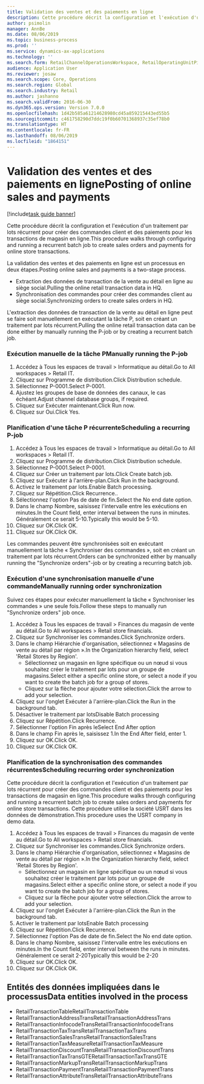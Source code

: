 ```yaml
---
title: Validation des ventes et des paiements en ligne
description: Cette procédure décrit la configuration et l'exécution d'un traitement par lots récurrent pour créer des commandes client et des paiements pour les transactions de magasin en ligne.
author: psimolin
manager: AnnBe
ms.date: 08/06/2019
ms.topic: business-process
ms.prod: ''
ms.service: dynamics-ax-applications
ms.technology: ''
ms.search.form: RetailChannelOperationsWorkspace, RetailOperatingUnitPicker, SysRecurrence
audience: Application User
ms.reviewer: josaw
ms.search.scope: Core, Operations
ms.search.region: Global
ms.search.industry: Retail
ms.author: jashanno
ms.search.validFrom: 2016-06-30
ms.dyn365.ops.version: Version 7.0.0
ms.openlocfilehash: 1d42b585a61214628980cd45a859215443ed55b5
ms.sourcegitcommit: c461758290d7ddc19f0b60701368937c35ef78b0
ms.translationtype: HT
ms.contentlocale: fr-FR
ms.lasthandoff: 08/06/2019
ms.locfileid: "1864151"
---
```

# <a name="posting-of-online-sales-and-payments"></a><span data-ttu-id="9b528-103">Validation des ventes et des paiements en ligne</span><span class="sxs-lookup"><span data-stu-id="9b528-103">Posting of online sales and payments</span></span>

[!include[task guide banner](../includes/task-guide-banner.md)]

<span data-ttu-id="9b528-104">Cette procédure décrit la configuration et l'exécution d'un traitement par lots récurrent pour créer des commandes client et des paiements pour les transactions de magasin en ligne.</span><span class="sxs-lookup"><span data-stu-id="9b528-104">This procedure walks through configuring and running a recurrent batch job to create sales orders and payments for online store transactions.</span></span>

<span data-ttu-id="9b528-105">La validation des ventes et des paiements en ligne est un processus en deux étapes.</span><span class="sxs-lookup"><span data-stu-id="9b528-105">Posting online sales and payments is a two-stage process.</span></span>

- <span data-ttu-id="9b528-106">Extraction des données de transaction de la vente au détail en ligne au siège social.</span><span class="sxs-lookup"><span data-stu-id="9b528-106">Pulling the online retail transaction data in HQ.</span></span>
- <span data-ttu-id="9b528-107">Synchronisation des commandes pour créer des commandes client au siège social.</span><span class="sxs-lookup"><span data-stu-id="9b528-107">Synchronizing orders to create sales orders in HQ.</span></span>

<span data-ttu-id="9b528-108">L'extraction des données de transaction de la vente au détail en ligne peut se faire soit manuellement en exécutant la tâche P, soit en créant un traitement par lots récurrent.</span><span class="sxs-lookup"><span data-stu-id="9b528-108">Pulling the online retail transaction data can be done either by manually running the P-job or by creating a recurrent batch job.</span></span>

### <a name="manually-running-the-p-job"></a><span data-ttu-id="9b528-109">Exécution manuelle de la tâche P</span><span class="sxs-lookup"><span data-stu-id="9b528-109">Manually running the P-job</span></span>

1. <span data-ttu-id="9b528-110">Accédez à Tous les espaces de travail > Informatique au détail.</span><span class="sxs-lookup"><span data-stu-id="9b528-110">Go to All workspaces > Retail IT.</span></span>
2. <span data-ttu-id="9b528-111">Cliquez sur Programme de distribution.</span><span class="sxs-lookup"><span data-stu-id="9b528-111">Click Distribution schedule.</span></span>
3. <span data-ttu-id="9b528-112">Sélectionnez P-0001.</span><span class="sxs-lookup"><span data-stu-id="9b528-112">Select P-0001.</span></span>
4. <span data-ttu-id="9b528-113">Ajustez les groupes de base de données des canaux, le cas échéant.</span><span class="sxs-lookup"><span data-stu-id="9b528-113">Adjust channel database groups, if required.</span></span>
5. <span data-ttu-id="9b528-114">Cliquez sur Exécuter maintenant.</span><span class="sxs-lookup"><span data-stu-id="9b528-114">Click Run now.</span></span>
6. <span data-ttu-id="9b528-115">Cliquez sur Oui.</span><span class="sxs-lookup"><span data-stu-id="9b528-115">Click Yes.</span></span>

### <a name="scheduling-a-recurring-p-job"></a><span data-ttu-id="9b528-116">Planification d'une tâche P récurrente</span><span class="sxs-lookup"><span data-stu-id="9b528-116">Scheduling a recurring P-job</span></span>

1. <span data-ttu-id="9b528-117">Accédez à Tous les espaces de travail > Informatique au détail.</span><span class="sxs-lookup"><span data-stu-id="9b528-117">Go to All workspaces > Retail IT.</span></span>
2. <span data-ttu-id="9b528-118">Cliquez sur Programme de distribution.</span><span class="sxs-lookup"><span data-stu-id="9b528-118">Click Distribution schedule.</span></span>
3. <span data-ttu-id="9b528-119">Sélectionnez P-0001.</span><span class="sxs-lookup"><span data-stu-id="9b528-119">Select P-0001.</span></span>
4. <span data-ttu-id="9b528-120">Cliquez sur Créer un traitement par lots.</span><span class="sxs-lookup"><span data-stu-id="9b528-120">Click Create batch job.</span></span>
5. <span data-ttu-id="9b528-121">Cliquez sur Exécuter à l'arrière-plan.</span><span class="sxs-lookup"><span data-stu-id="9b528-121">Click Run in the background.</span></span>
5. <span data-ttu-id="9b528-122">Activez le traitement par lots.</span><span class="sxs-lookup"><span data-stu-id="9b528-122">Enable Batch processing.</span></span>
6. <span data-ttu-id="9b528-123">Cliquez sur Répétition.</span><span class="sxs-lookup"><span data-stu-id="9b528-123">Click Recurrence..</span></span>
7. <span data-ttu-id="9b528-124">Sélectionnez l'option Pas de date de fin.</span><span class="sxs-lookup"><span data-stu-id="9b528-124">Select the No end date option.</span></span>
8. <span data-ttu-id="9b528-125">Dans le champ Nombre, saisissez l'intervalle entre les exécutions en minutes.</span><span class="sxs-lookup"><span data-stu-id="9b528-125">In the Count field, enter interval between the runs in minutes.</span></span> <span data-ttu-id="9b528-126">Généralement ce serait 5-10.</span><span class="sxs-lookup"><span data-stu-id="9b528-126">Typically this would be 5-10.</span></span>
9. <span data-ttu-id="9b528-127">Cliquez sur OK.</span><span class="sxs-lookup"><span data-stu-id="9b528-127">Click OK.</span></span>
10. <span data-ttu-id="9b528-128">Cliquez sur OK.</span><span class="sxs-lookup"><span data-stu-id="9b528-128">Click OK.</span></span>

<span data-ttu-id="9b528-129">Les commandes peuvent être synchronisées soit en exécutant manuellement la tâche « Synchroniser des commandes », soit en créant un traitement par lots récurrent.</span><span class="sxs-lookup"><span data-stu-id="9b528-129">Orders can be synchronized either by manually running the "Synchronize orders"-job or by creating a recurring batch job.</span></span>

### <a name="manually-running-order-synchronization"></a><span data-ttu-id="9b528-130">Exécution d'une synchronisation manuelle d'une commande</span><span class="sxs-lookup"><span data-stu-id="9b528-130">Manually running order synchronization</span></span> 

<span data-ttu-id="9b528-131">Suivez ces étapes pour exécuter manuellement la tâche « Synchroniser les commandes » une seule fois.</span><span class="sxs-lookup"><span data-stu-id="9b528-131">Follow these steps to manually run "Synchronize orders" job once.</span></span>

1. <span data-ttu-id="9b528-132">Accédez à Tous les espaces de travail > Finances du magasin de vente au détail.</span><span class="sxs-lookup"><span data-stu-id="9b528-132">Go to All workspaces > Retail store financials.</span></span>
2. <span data-ttu-id="9b528-133">Cliquez sur Synchroniser les commandes.</span><span class="sxs-lookup"><span data-stu-id="9b528-133">Click Synchronize orders.</span></span>
3. <span data-ttu-id="9b528-134">Dans le champ Hiérarchie d'organisation, sélectionnez « Magasins de vente au détail par région ».</span><span class="sxs-lookup"><span data-stu-id="9b528-134">In the Organization hierarchy field, select 'Retail Stores by Region'.</span></span>
    * <span data-ttu-id="9b528-135">Sélectionnez un magasin en ligne spécifique ou un nœud si vous souhaitez créer le traitement par lots pour un groupe de magasins.</span><span class="sxs-lookup"><span data-stu-id="9b528-135">Select either a specific online store, or select a node if you want to create the batch job for a group of stores.</span></span>  
    * <span data-ttu-id="9b528-136">Cliquez sur la flèche pour ajouter votre sélection.</span><span class="sxs-lookup"><span data-stu-id="9b528-136">Click the arrow to add your selection.</span></span>  
4. <span data-ttu-id="9b528-137">Cliquez sur l'onglet Exécuter à l'arrière-plan.</span><span class="sxs-lookup"><span data-stu-id="9b528-137">Click the Run in the background tab.</span></span>
5. <span data-ttu-id="9b528-138">Désactiver le traitement par lots</span><span class="sxs-lookup"><span data-stu-id="9b528-138">Disable Batch processing</span></span>
6. <span data-ttu-id="9b528-139">Cliquez sur Répétition.</span><span class="sxs-lookup"><span data-stu-id="9b528-139">Click Recurrence.</span></span>
7. <span data-ttu-id="9b528-140">Sélectionner l'option Fin après le</span><span class="sxs-lookup"><span data-stu-id="9b528-140">Select End After option</span></span>
8. <span data-ttu-id="9b528-141">Dans le champ Fin après le, saisissez 1.</span><span class="sxs-lookup"><span data-stu-id="9b528-141">In the End After field, enter 1.</span></span>
9. <span data-ttu-id="9b528-142">Cliquez sur OK.</span><span class="sxs-lookup"><span data-stu-id="9b528-142">Click OK.</span></span>
10. <span data-ttu-id="9b528-143">Cliquez sur OK.</span><span class="sxs-lookup"><span data-stu-id="9b528-143">Click OK.</span></span>

### <a name="scheduling-recurring-order-synchronization"></a><span data-ttu-id="9b528-144">Planification de la synchronisation des commandes récurrentes</span><span class="sxs-lookup"><span data-stu-id="9b528-144">Scheduling recurring order synchronization</span></span>

<span data-ttu-id="9b528-145">Cette procédure décrit la configuration et l'exécution d'un traitement par lots récurrent pour créer des commandes client et des paiements pour les transactions de magasin en ligne.</span><span class="sxs-lookup"><span data-stu-id="9b528-145">This procedure walks through configuring and running a recurrent batch job to create sales orders and payments for online store transactions.</span></span> <span data-ttu-id="9b528-146">Cette procédure utilise la société USRT dans les données de démonstration.</span><span class="sxs-lookup"><span data-stu-id="9b528-146">This procedure uses the USRT company in demo data.</span></span>

1. <span data-ttu-id="9b528-147">Accédez à Tous les espaces de travail > Finances du magasin de vente au détail.</span><span class="sxs-lookup"><span data-stu-id="9b528-147">Go to All workspaces > Retail store financials.</span></span>
2. <span data-ttu-id="9b528-148">Cliquez sur Synchroniser les commandes.</span><span class="sxs-lookup"><span data-stu-id="9b528-148">Click Synchronize orders.</span></span>
3. <span data-ttu-id="9b528-149">Dans le champ Hiérarchie d'organisation, sélectionnez « Magasins de vente au détail par région ».</span><span class="sxs-lookup"><span data-stu-id="9b528-149">In the Organization hierarchy field, select 'Retail Stores by Region'.</span></span>
    * <span data-ttu-id="9b528-150">Sélectionnez un magasin en ligne spécifique ou un nœud si vous souhaitez créer le traitement par lots pour un groupe de magasins.</span><span class="sxs-lookup"><span data-stu-id="9b528-150">Select either a specific online store, or select a node if you want to create the batch job for a group of stores.</span></span>  
    * <span data-ttu-id="9b528-151">Cliquez sur la flèche pour ajouter votre sélection.</span><span class="sxs-lookup"><span data-stu-id="9b528-151">Click the arrow to add your selection.</span></span>  
4. <span data-ttu-id="9b528-152">Cliquez sur l'onglet Exécuter à l'arrière-plan.</span><span class="sxs-lookup"><span data-stu-id="9b528-152">Click the Run in the background tab.</span></span>
5. <span data-ttu-id="9b528-153">Activer le traitement par lots</span><span class="sxs-lookup"><span data-stu-id="9b528-153">Enable Batch processing</span></span>
6. <span data-ttu-id="9b528-154">Cliquez sur Répétition.</span><span class="sxs-lookup"><span data-stu-id="9b528-154">Click Recurrence.</span></span>
7. <span data-ttu-id="9b528-155">Sélectionnez l'option Pas de date de fin.</span><span class="sxs-lookup"><span data-stu-id="9b528-155">Select the No end date option.</span></span>
8. <span data-ttu-id="9b528-156">Dans le champ Nombre, saisissez l'intervalle entre les exécutions en minutes.</span><span class="sxs-lookup"><span data-stu-id="9b528-156">In the Count field, enter interval between the runs in minutes.</span></span> <span data-ttu-id="9b528-157">Généralement ce serait 2-20</span><span class="sxs-lookup"><span data-stu-id="9b528-157">Typically this would be 2-20</span></span>
9. <span data-ttu-id="9b528-158">Cliquez sur OK.</span><span class="sxs-lookup"><span data-stu-id="9b528-158">Click OK.</span></span>
10. <span data-ttu-id="9b528-159">Cliquez sur OK.</span><span class="sxs-lookup"><span data-stu-id="9b528-159">Click OK.</span></span>

## <a name="data-entities-involved-in-the-process"></a><span data-ttu-id="9b528-160">Entités des données impliquées dans le processus</span><span class="sxs-lookup"><span data-stu-id="9b528-160">Data entities involved in the process</span></span>

- <span data-ttu-id="9b528-161">RetailTransactionTable</span><span class="sxs-lookup"><span data-stu-id="9b528-161">RetailTransactionTable</span></span>
- <span data-ttu-id="9b528-162">RetailTransactionAddressTrans</span><span class="sxs-lookup"><span data-stu-id="9b528-162">RetailTransactionAddressTrans</span></span>
- <span data-ttu-id="9b528-163">RetailTransactionInfocodeTrans</span><span class="sxs-lookup"><span data-stu-id="9b528-163">RetailTransactionInfocodeTrans</span></span>
- <span data-ttu-id="9b528-164">RetailTransactionTaxTrans</span><span class="sxs-lookup"><span data-stu-id="9b528-164">RetailTransactionTaxTrans</span></span>
- <span data-ttu-id="9b528-165">RetailTransactionSalesTrans</span><span class="sxs-lookup"><span data-stu-id="9b528-165">RetailTransactionSalesTrans</span></span>
- <span data-ttu-id="9b528-166">RetailTransactionTaxMeasure</span><span class="sxs-lookup"><span data-stu-id="9b528-166">RetailTransactionTaxMeasure</span></span>
- <span data-ttu-id="9b528-167">RetailTransactionDiscountTrans</span><span class="sxs-lookup"><span data-stu-id="9b528-167">RetailTransactionDiscountTrans</span></span>
- <span data-ttu-id="9b528-168">RetailTransactionTaxTransGTE</span><span class="sxs-lookup"><span data-stu-id="9b528-168">RetailTransactionTaxTransGTE</span></span>
- <span data-ttu-id="9b528-169">RetailTransactionMarkupTrans</span><span class="sxs-lookup"><span data-stu-id="9b528-169">RetailTransactionMarkupTrans</span></span>
- <span data-ttu-id="9b528-170">RetailTransactionPaymentTrans</span><span class="sxs-lookup"><span data-stu-id="9b528-170">RetailTransactionPaymentTrans</span></span>
- <span data-ttu-id="9b528-171">RetailTransactionAttributeTrans</span><span class="sxs-lookup"><span data-stu-id="9b528-171">RetailTransactionAttributeTrans</span></span>
